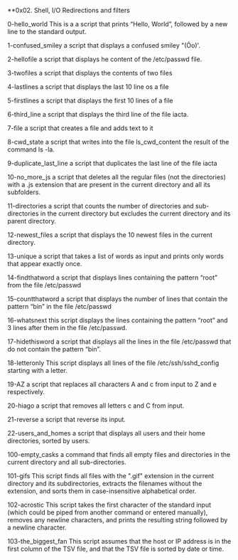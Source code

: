 **0x02. Shell, I/O Redirections and filters

0-hello_world
This is a a script that prints “Hello, World”, followed by a new line to the standard output.

1-confused_smiley
a script that displays a confused smiley "(Ôo)'.

2-hellofile
a script that displays he content of the /etc/passwd file.

3-twofiles
a script that displays the contents of two files

4-lastlines
a script that displays the last 10 line os a file

5-firstlines
a script that displays the first 10 lines of a file

6-third_line
a script that displays the third line of the file iacta.

7-file
a script that creates a file and adds text to it

8-cwd_state
a script that writes into the file ls_cwd_content the result of the command ls -la.

9-duplicate_last_line
a script that duplicates the last line of the file iacta

10-no_more_js
a script that deletes all the regular files (not the directories) with a .js extension that are present in the current directory and all its subfolders.

11-directories
a script that counts the number of directories and sub-directories in the current directory
but excludes the current directory and its parent directory.

12-newest_files
a script that displays the 10 newest files in the current directory.

13-unique
a script that takes a list of words as input and prints only words that appear exactly once.

14-findthatword
a script that displays lines containing the pattern “root” from the file /etc/passwd

15-countthatword
a script that displays the number of lines that contain the pattern “bin” in the file /etc/passwd

16-whatsnext
this script displays the lines containing the pattern “root” and 3 lines after them in the file /etc/passwd.

17-hidethisword
a script that displays all the lines in the file /etc/passwd that do not contain the pattern “bin”.

18-letteronly
This script displays all lines of the file /etc/ssh/sshd_config starting with a letter.

19-AZ
a script that replaces all characters A and c from input to Z and e respectively.

20-hiago
a script that removes all letters c and C from input.

21-reverse
a script that reverse its input.

22-users_and_homes
a script that displays all users and their home directories, sorted by users.

100-empty_casks
a command that finds all empty files and directories in the current directory and all sub-directories.

101-gifs
This script finds all files with the ".gif" extension in the current directory and its subdirectories, extracts the filenames without the extension, and sorts them in case-insensitive alphabetical order.

102-acrostic
This script takes the first character of the standard input (which could be piped from another command or entered manually), removes any newline characters, and prints the resulting string followed by a newline character.

103-the_biggest_fan
This script assumes that the host or IP address is in the first column of the TSV file, and that the TSV file is sorted by date or time. 
